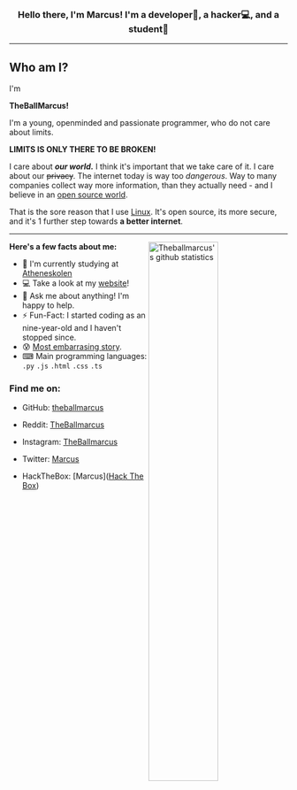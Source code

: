 <!-- Banner -->

<h3 align="center">Hello there, I'm Marcus! I'm a developer🚀, a hacker💻, and a student📓</h3>

---

## Who am I?

I'm <p style="font-weight: bold;">TheBallMarcus!</p>

I'm a young, openminded and passionate programmer, who do not care about limits. <p style="font-weight: bold;">LIMITS IS ONLY THERE TO BE BROKEN!</p>



I care about ***our world.*** I think it's important that we take care of it. I care about our ~~privacy~~. The internet today is way too _dangerous_. Way to many companies collect way more information, than they actually need - and I believe in an [open source world](https://da.wikipedia.org/wiki/Open_source). 

That is the sore reason that I use [Linux](https://www.linux.org/). It's open source, its more secure, and it's 1 further step towards **a better internet**.

---

<h4 style="display: inline;">Here's a few facts about me:</h4>
<a href="https://github.com/theballmarcus" style="display: inline;">
  <img width="50%" align="right" alt="Theballmarcus's github statistics" src="https://github-readme-stats.vercel.app/api?username=theballmarcus&show_icons=true&hide_border=true&hide=issues" />
</a>

- 📓 I'm currently studying at [Atheneskolen](https://atheneskolen.dk/)
- 💻 Take a look at my [website](https://marcusihme.dk)!
- 💬 Ask me about anything! I'm happy to help.
- ⚡️ Fun-Fact: I started coding as an nine-year-old and I haven't stopped since.
- 😰 [Most embarrasing story](https://youtu.be/dQw4w9WgXcQ).
- ⌨ Main programming languages: `.py` `.js` `.html` `.css` `.ts`

### Find me on:

- GitHub: [theballmarcus](http://www.github.com/theballmarcus/)

- Reddit: [TheBallmarcus](www.reddit.com/u/theballmarcus)

- Instagram: [TheBallmarcus](https://www.instagram.com/marcus_ihme/)

- Twitter: [Marcus](https://twitter.com/Marcus79167634)

- HackTheBox: [Marcus]([Hack The Box](https://app.hackthebox.com/profile/183035))
